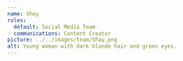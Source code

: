 ```yaml
---
name: Shay
roles:
  default: Social Media Team
  communications: Content Creator
picture: ../../images/team/Shay.png
alt: Young woman with dark blonde hair and green eyes.
---
```


